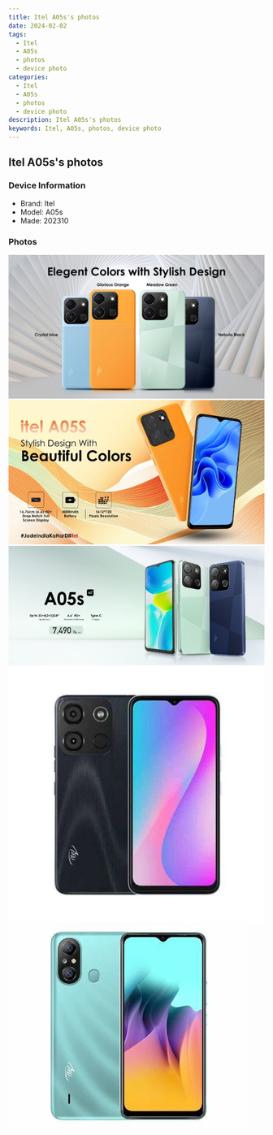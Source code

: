 ```yaml
---
title: Itel A05s's photos
date: 2024-02-02
tags: 
  - Itel
  - A05s
  - photos
  - device photo
categories: 
  - Itel
  - A05s
  - photos
  - device photo
description: Itel A05s's photos
keywords: Itel, A05s, photos, device photo
---
```


## Itel A05s's photos

### Device Information

- Brand: Itel
- Model: A05s
- Made: 202310

### Photos

![/images/best-assets/devices/itel/itel-a05s/1.jpg](/images/best-assets/devices/itel/itel-a05s/1.jpg)
![/images/best-assets/devices/itel/itel-a05s/2.jpg](/images/best-assets/devices/itel/itel-a05s/2.jpg)
![/images/best-assets/devices/itel/itel-a05s/3.jpg](/images/best-assets/devices/itel/itel-a05s/3.jpg)
![/images/best-assets/devices/itel/itel-a05s/4.jpg](/images/best-assets/devices/itel/itel-a05s/4.jpg)
![/images/best-assets/devices/itel/itel-a05s/5.jpg](/images/best-assets/devices/itel/itel-a05s/5.jpg)
